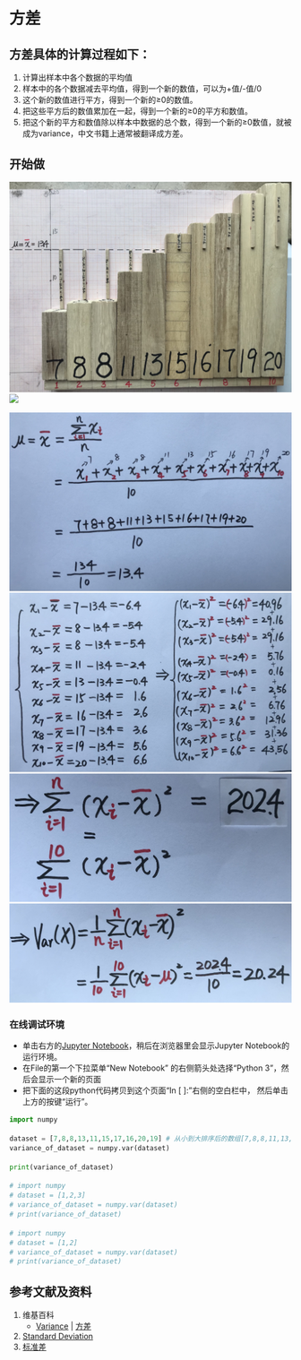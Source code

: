 # 方差

## 方差具体的计算过程如下：
1. 计算出样本中各个数据的平均值
2. 样本中的各个数据减去平均值，得到一个新的数值，可以为+值/-值/0
3. 这个新的数值进行平方，得到一个新的≥0的数值。
4. 把这些平方后的数值累加在一起，得到一个新的≥0的平方和数值。
5. 把这个新的平方和数值除以样本中数据的总个数，得到一个新的≥0数值，就被成为variance，中文书籍上通常被翻译成方差。 

## 开始做

![](/images/统计/基本概念/方差/1a1.jpg)
![](/images/统计/基本概念/方差/1a2.jpg)

![](/images/统计/基本概念/方差/2a1.jpg)
![](/images/统计/基本概念/方差/2a2.jpg)
![](/images/统计/基本概念/方差/2a3.jpg)
![](/images/统计/基本概念/方差/2a4.jpg)

### 在线调试环境

- 单击右方的[Jupyter Notebook](https://mybinder.org/v2/gh/ipython/ipython-in-depth/master?filepath=binder/Index.ipynb)，稍后在浏览器里会显示Jupyter Notebook的运行环境。
- 在File的第一个下拉菜单“New Notebook” 的右侧箭头处选择“Python 3”，然后会显示一个新的页面
- 把下面的这段python代码拷贝到这个页面“In [ ]:”右侧的空白栏中， 然后单击上方的按键“运行”。

```python
import numpy

dataset = [7,8,8,13,11,15,17,16,20,19] # 从小到大排序后的数组[7,8,8,11,13,15,16,17,19,20]
variance_of_dataset = numpy.var(dataset)

print(variance_of_dataset)

# import numpy
# dataset = [1,2,3]
# variance_of_dataset = numpy.var(dataset)
# print(variance_of_dataset)

# import numpy
# dataset = [1,2]
# variance_of_dataset = numpy.var(dataset)
# print(variance_of_dataset)
```

## 参考文献及资料

1. 维基百科
	- [Variance](https://en.wikipedia.org/wiki/Variance) | [方差](https://zh.wikipedia.org/wiki/方差) 
2. [Standard Deviation](https://www.w3schools.com/python/python_ml_standard_deviation.asp)
3. [标准差](https://www.w3school.com.cn/python/python_ml_standard_deviation.asp)